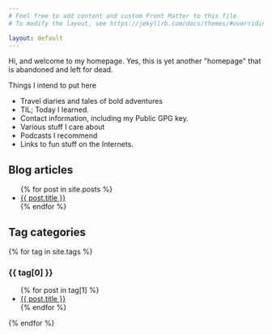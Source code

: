 ```yaml
---
# Feel free to add content and custom Front Matter to this file.
# To modify the layout, see https://jekyllrb.com/docs/themes/#overriding-theme-defaults

layout: default
---
```


Hi, and welcome to my homepage. Yes, this is yet another "homepage" that is abandoned and left for dead.

Things I intend to put here

- Travel diaries and tales of bold adventures
- TIL; Today I learned.
- Contact information, including my Public GPG key.
- Various stuff I care about
- Podcasts I recommend
- Links to fun stuff on the Internets.

<h2>Blog articles</h2>
<ul>
  {% for post in site.posts %}
    <li>
      <a href="{{ post.url }}">{{ post.title }}</a>
    </li>
  {% endfor %}
</ul>

<h2>Tag categories</h2>
{% for tag in site.tags %}
  <h3>{{ tag[0] }}</h3>
  <ul>
    {% for post in tag[1] %}
      <li><a href="{{ post.url }}">{{ post.title }}</a></li>
    {% endfor %}
  </ul>
{% endfor %}
